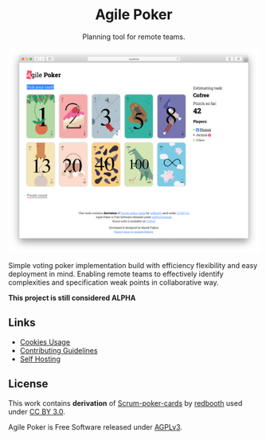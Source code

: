 <div align="center">
    <h1>Agile Poker</h1>
    <p>Planning tool for remote teams.</p>
    <!-- Badges -->
</div>

![screenshot](docs/screenshot.png)

Simple voting poker implementation build with efficiency
flexibility and easy deployment in mind.
Enabling remote teams to effectively identify complexities
and specification weak points in collaborative way.

**This project is still considered ALPHA**

## Links

- [Cookies Usage](docs/COOKIES.md)
- [Contributing Guidelines](CONTRIBUTING.md)
- [Self Hosting](docs/HOSTING.md)

## License

This work contains **derivation** of [Scrum-poker-cards](https://github.com/redbooth/Scrum-poker-cards)
by [redbooth](https://redbooth.com/) used under [CC BY 3.0](https://creativecommons.org/licenses/by/3.0/).

Agile Poker is Free Software released under [AGPLv3](https://www.gnu.org/licenses/agpl-3.0.en.html).
